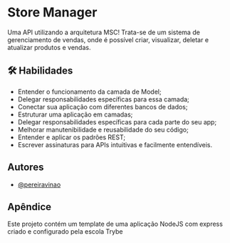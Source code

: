 
# Store Manager

Uma API utilizando a arquitetura MSC! Trata-se de um sistema de gerenciamento de vendas, onde é possível criar, visualizar, deletar e atualizar produtos e vendas.


## 🛠 Habilidades
- Entender o funcionamento da camada de Model;
- Delegar responsabilidades específicas para essa camada;
- Conectar sua aplicação com diferentes bancos de dados;
- Estruturar uma aplicação em camadas;
- Delegar responsabilidades específicas para cada parte do seu app;
- Melhorar manutenibilidade e reusabilidade do seu código;
- Entender e aplicar os padrões REST;
- Escrever assinaturas para APIs intuitivas e facilmente entendíveis.

## Autores
- [@pereiravinao](https://www.github.com/pereiravinao)

## Apêndice
Este projeto contém um template de uma aplicação NodeJS com express criado e configurado pela escola Trybe


